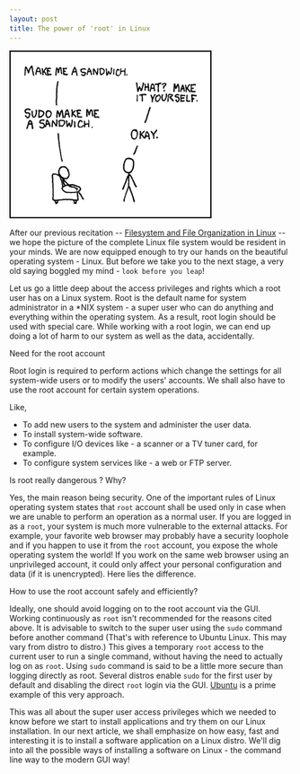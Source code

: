 ```yaml
---
layout: post
title: The power of 'root' in Linux
---
```


<img class="small-right" src="/static/2008/linux-root-power.png" alt="The power of root in Linux" loading="lazy">

After our previous recitation -- <a href="/2008/filesystem-file-organization-in-linux/">Filesystem and File Organization in Linux</a> -- we hope the picture of the complete Linux file system would be resident in your minds. We are now equipped enough to try our hands on the beautiful operating system - Linux. But before we take you to the next stage, a very old saying boggled my mind - `look before you leap`!

Let us go a little deep about the access privileges and rights which a root user has on a Linux system. Root is the default name for system administrator in a *NIX system - a super user who can do anything and everything within the operating system. As a result, root login should be used with special care. While working with a root login, we can end up doing a lot of harm to our system as well as the data, accidentally.

Need for the root account

Root login is required to perform actions which change the settings for all system-wide users or to modify the users' accounts. We shall also have to use the root account for certain system operations.

Like,

* To add new users to the system and administer the user data.<br />
* To install system-wide software.<br />
* To configure I/O devices like - a scanner or a TV tuner card, for example.<br />
* To configure system services like - a web or FTP server.

Is root really dangerous ? Why?

Yes, the main reason being security. One of the important rules of Linux operating system states that `root` account shall be used only in case when we are unable to perform an operation as a normal user. If you are logged in as a `root`, your system is much more vulnerable to the external attacks. For example, your favorite web browser may probably have a security loophole and if you happen to use it from the `root` account, you expose the whole operating system the world! If you work on the same web browser using an unprivileged account, it could only affect your personal configuration and data (if it is unencrypted). Here lies the difference.

How to use the root account safely and efficiently?

Ideally, one should avoid logging on to the root account via the GUI. Working continuously as `root` isn't recommended for the reasons cited above. It is advisable to switch to the super user using the `sudo` command before another command (That's with reference to Ubuntu Linux. This may vary from distro to distro.) This gives a temporary `root` access to the current user to run a single command, without having the need to actually log on as `root`. Using `sudo` command is said to be a little more secure than logging directly as root. Several distros enable `sudo` for the first user by default and disabling the direct `root` login via the GUI. <a href="http://polishlinux.org/linux/ubuntu/">Ubuntu</a> is a prime example of this very approach.

This was all about the super user access privileges which we needed to know before we start to install applications and try them on our Linux installation. In our next article, we shall emphasize on how easy, fast and interesting it is to install a software application on a Linux distro. We'll dig into all the possible ways of installing a software on Linux - the command line way to the modern GUI way!